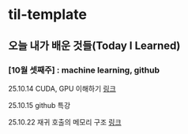# til-template

## 오늘 내가 배운 것들(Today I Learned)

### [10월 셋째주] : machine learning, github

25.10.14 CUDA, GPU 이해하기 [링크](https://velog.io/@min_tech/CUDA)

25.10.15 github 특강 

25.10.22 재귀 호출의 메모리 구조 [링크](https://velog.io/@min_tech/%EC%9E%AC%EA%B7%80-%ED%98%B8%EC%B6%9C%EC%9D%98-%EB%A9%94%EB%AA%A8%EB%A6%AC-%EA%B5%AC%EC%A1%B0)





